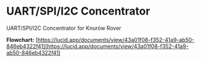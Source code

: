 # UART/SPI/I2C Concentrator
UART/SPI/I2C Concentrator for Knurów Rover


**Flowchart:** [https://lucid.app/documents/view/43a01f08-f352-41a9-ab50-846eb4322f41](https://lucid.app/documents/view/43a01f08-f352-41a9-ab50-846eb4322f41)
